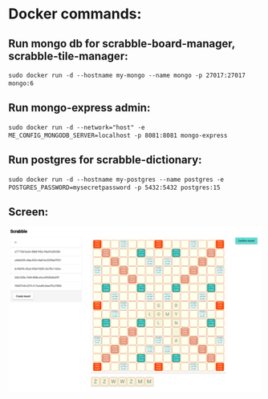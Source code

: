 # Docker commands:

## Run mongo db for scrabble-board-manager, scrabble-tile-manager:
```
sudo docker run -d --hostname my-mongo --name mongo -p 27017:27017 mongo:6
```

## Run mongo-express admin:
```
sudo docker run -d --network="host" -e ME_CONFIG_MONGODB_SERVER=localhost -p 8081:8081 mongo-express
```

## Run postgres for scrabble-dictionary:
```
sudo docker run -d --hostname my-postgres --name postgres -e POSTGRES_PASSWORD=mysecretpassword -p 5432:5432 postgres:15
```

## Screen:

![](cloud-scrabble-v1.png)